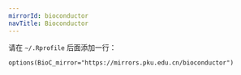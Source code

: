 ```yaml
---
mirrorId: bioconductor
navTitle: Bioconductor
---
```


请在 `~/.Rprofile` 后面添加一行：

```
options(BioC_mirror="https://mirrors.pku.edu.cn/bioconductor")
```
